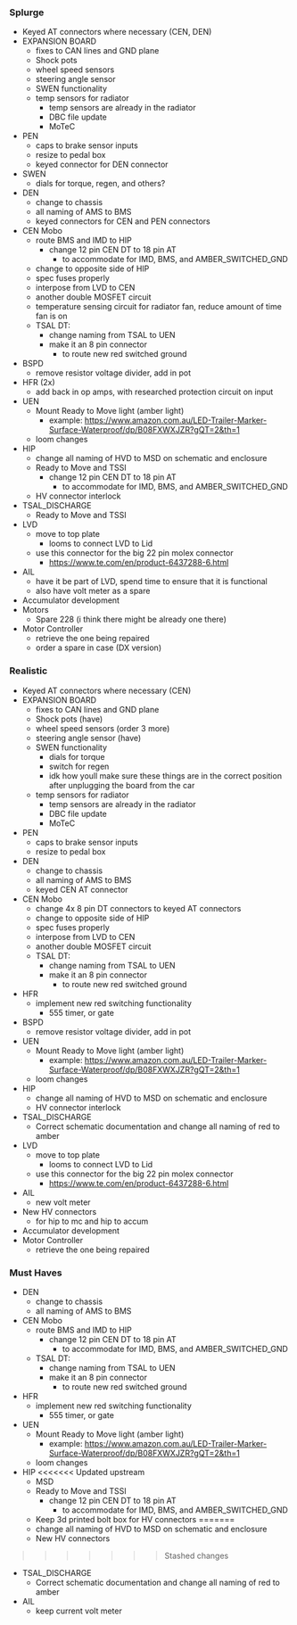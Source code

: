 
### Splurge
- Keyed AT connectors where necessary (CEN, DEN)
- EXPANSION BOARD
	- fixes to CAN lines and GND plane
	- Shock pots
	- wheel speed sensors
	- steering angle sensor
	- SWEN functionality
	- temp sensors for radiator 
		- temp sensors are already in the radiator 
		- DBC file update
		- MoTeC
- PEN
	- caps to brake sensor inputs
	- resize to pedal box
	- keyed connector for DEN connector
- SWEN 
	- dials for torque, regen, and others?
- DEN
	- change to chassis
	- all naming of AMS to BMS
	- keyed connectors for CEN and PEN connectors
- CEN Mobo
	- route BMS and IMD to HIP
		- change 12 pin CEN DT to 18 pin AT
			- to accommodate for IMD, BMS, and AMBER_SWITCHED_GND
	- change to opposite side of HIP
	- spec fuses properly
	- interpose from LVD to CEN
	- another double MOSFET circuit 
	- temperature sensing circuit for radiator fan, reduce amount of time fan is on
	- TSAL DT:
		- change naming from TSAL to UEN
		- make it an 8 pin connector
			- to route new red switched ground
- BSPD 
	- remove resistor voltage divider, add in pot
- HFR (2x)
	- add back in op amps, with researched protection circuit on input
- UEN
	-  Mount Ready to Move light (amber light)
		- example: https://www.amazon.com.au/LED-Trailer-Marker-Surface-Waterproof/dp/B08FXWXJZR?gQT=2&th=1
	- loom changes
- HIP 
	- change all naming of HVD to MSD on schematic and enclosure
	- Ready to Move and TSSI
		- change 12 pin CEN DT to 18 pin AT
			- to accommodate for IMD, BMS, and AMBER_SWITCHED_GND
	- HV connector interlock 
- TSAL_DISCHARGE
	- Ready to Move and TSSI
- LVD
	- move to top plate 
		- looms to connect LVD to Lid
	- use this connector for the big 22 pin molex connector
		- https://www.te.com/en/product-6437288-6.html
- AIL
	- have it be part of LVD, spend time to ensure that it is functional
	- also have volt meter as a spare
- Accumulator development
- Motors
	- Spare 228 (i think there might be already one there)
- Motor Controller
	- retrieve the one being repaired
	- order a spare in case (DX version)

### Realistic 
- Keyed AT connectors where necessary (CEN)
- EXPANSION BOARD
	- fixes to CAN lines and GND plane
	- Shock pots (have)
	- wheel speed sensors (order 3 more)
	- steering angle sensor (have)
	- SWEN functionality
		- dials for torque
		- switch for regen
		- idk how youll make sure these things are in the correct position after unplugging the board from the car
	- temp sensors for radiator 
		- temp sensors are already in the radiator 
		- DBC file update
		- MoTeC
- PEN
	- caps to brake sensor inputs
	- resize to pedal box
- DEN
	- change to chassis
	- all naming of AMS to BMS
	- keyed CEN AT connector
- CEN Mobo
	- change 4x 8 pin DT connectors to keyed AT connectors
	- change to opposite side of HIP
	- spec fuses properly
	- interpose from LVD to CEN
	- another double MOSFET circuit 
	- TSAL DT:
		- change naming from TSAL to UEN
		- make it an 8 pin connector
			- to route new red switched ground
- HFR
	- implement new red switching functionality 
		- 555 timer, or gate
- BSPD 
	- remove resistor voltage divider, add in pot
- UEN
	-  Mount Ready to Move light (amber light)
		- example: https://www.amazon.com.au/LED-Trailer-Marker-Surface-Waterproof/dp/B08FXWXJZR?gQT=2&th=1
	- loom changes
- HIP 
	- change all naming of HVD to MSD on schematic and enclosure
	- HV connector interlock 
- TSAL_DISCHARGE
	- Correct schematic documentation and change all naming of red to amber
- LVD
	- move to top plate 
		- looms to connect LVD to Lid
	- use this connector for the big 22 pin molex connector
		- https://www.te.com/en/product-6437288-6.html
- AIL
	- new volt meter
- New HV connectors
	- for hip to mc and hip to accum
- Accumulator development
- Motor Controller
	- retrieve the one being repaired

### Must Haves
- DEN
	- change to chassis
	- all naming of AMS to BMS
- CEN Mobo
	- route BMS and IMD to HIP
		- change 12 pin CEN DT to 18 pin AT
			- to accommodate for IMD, BMS, and AMBER_SWITCHED_GND
	- TSAL DT:
		- change naming from TSAL to UEN
		- make it an 8 pin connector
			- to route new red switched ground
- HFR
	- implement new red switching functionality 
		- 555 timer, or gate
- UEN
	-  Mount Ready to Move light (amber light)
		- example: https://www.amazon.com.au/LED-Trailer-Marker-Surface-Waterproof/dp/B08FXWXJZR?gQT=2&th=1
	- loom changes
- HIP 
<<<<<<< Updated upstream
	- MSD
	- Ready to Move and TSSI
		- change 12 pin CEN DT to 18 pin AT
			- to accommodate for IMD, BMS, and AMBER_SWITCHED_GND
	- Keep 3d printed bolt box for HV connectors
=======
	- change all naming of HVD to MSD on schematic and enclosure
	- New HV connectors
>>>>>>> Stashed changes
- TSAL_DISCHARGE
	- Correct schematic documentation and change all naming of red to amber
- AIL
	- keep current volt meter

